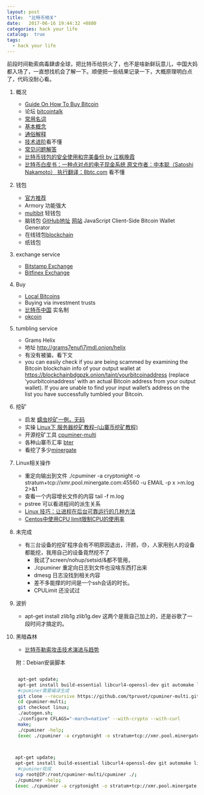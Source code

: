 ```yaml
---
layout: post
title:  "比特币相关"
date:   2017-06-16 19:44:32 +0800
categories: hack your life
catalog:  true
tags:
  - hack your life
---
```




前段时间勒索病毒肆虐全球，把比特币给拱火了，也不是啥新鲜玩意儿，中国大妈都入场了，一直想找机会了解一下。顺便把一些结果记录一下，大概原理明白点了，代码没耐心看。



1. 概况
	* [Guide On How To Buy Bitcoin](https://totalbitcoin.org/guide-on-how-to-buy-bitcoin/?data2=abmg12k&data2=abmg07b )
	* 论坛 [bitcointalk](https://bitcointalk.org/index.php)
	* [常用名词](http://www.8btc.com/wiki/term)
	* [基本概念](http://www.8btc.com/wiki/bitcoin-basic-concepts)
	* [通俗解释](http://www.8btc.com/bitcoin-story)
	* [技术进阶](http://www.8btc.com/wiki/bitcoin-technical-principles)看不懂
	* [常见问题解答](http://www.8btc.com/wiki/questions-answers)
	* [比特币钱包的安全使用和完美备份 by 江枫晚霞](http://www.8btc.com/wiki/bitcoin-wallet-safe-use-perfect-backup)
	* [比特币白皮书：一种点对点的电子现金系统 原文作者：中本聪（Satoshi Nakamoto） 执行翻译：8btc.com](http://www.8btc.com/wiki/bitcoin-a-peer-to-peer-electronic-cash-system) 看不懂
2. 钱包
	*  [官方推荐](https://bitcoin.org/en/choose-your-wallet)
	*  Armory 功能强大
	*  [multibit](https://multibit.org) 轻钱包 
	*  脑钱包 [GitHub地址](https://github.com/pointbiz/bitaddress.org) [网站](https://www.bitaddress.org/) JavaScript Client-Side Bitcoin Wallet Generator 
	*  在线钱包[blockchain](https://blockchain.info/wallet/#/ )
	*  纸钱包
3. exchange service
	* [Bitstamp Exchange](https://www.bitstamp.net/)
	* [Bitfinex Exchange](https://www.bitfinex.com/) 
4. Buy
	* [Local Bitcoins](https://localbitcoins.com/)
	* Buying via investment trusts
	* [比特币中国](https://www.btcchina.com) 实名制
	* [okcoin](https://www.okcoin.cn)
5. tumbling service
	* Grams Helix 
	* 地址 http://grams7enufi7jmdl.onion/helix 
	* 有没有被骗，看下文
	* you can easily check if you are being scammed by examining the Bitcoin blockchain info of your output wallet at https://blockchainbdgpzk.onion/taint/yourbitcoinaddress (replace ‘yourbitcoinaddress’ with an actual Bitcoin address from your output wallet). If you are unable to find your input wallet’s address on the list you have successfully tumbled your Bitcoin. 
6. 挖矿
	* 启发 [蠕虫挖矿一例，无码](https://mp.weixin.qq.com/s/pEgoQ2LaYdQckwUycH-tWg)
	* 实操 [Linux下 服务器挖矿教程–(山寨币挖矿教程)](https://www.twice9.com/356.html)
	* 开源挖矿工具 [cpuminer-multi](https://github.com/tpruvot/cpuminer-multi)
	* 各种山寨币汇率 [bter](https://bter.com)
	* 看挖了多少[minergate](https://en.minergate.com/internal)
7. Linux相关操作
	* 重定向输出到文件 ./cpuminer -a cryptonight -o stratum+tcp://xmr.pool.minergate.com:45560 -u EMAIL -p x >m.log 2>&1
	* 查看一个内容增长文件的内容 tail -f m.log
	* pstree 可以看进程间的派生关系
	* [Linux 技巧：让进程在后台可靠运行的几种方法](https://www.ibm.com/developerworks/cn/linux/l-cn-nohup/index.html)  
	* [Centos中使用CPU limit限制CPU的使用率](http://www.ouvps.com/?p=570) 
8. 未完成
	* 有三台设备的挖矿程序会有不明原因退出，汗颜，😓，人家用别人的设备都能挖，我用自己的设备竟然挖不了
		* 我试了screen/nohup/setsid/&都不管用，
		* ./cpuminer 重定向日志到文件也没啥东西打出来
		* dmesg 日志没找到相关内容
		* 差不多能撑的时间是一个ssh会话的时长。
		* CPULimit 还没试过
9. 波折
	* apt-get install zlib1g zlib1g.dev 这两个是我自己加上的，还是谷歌了一段时间才搞定的。
	
10. 黑暗森林
	* [比特币勒索攻击技术演进与趋势](https://mp.weixin.qq.com/s/-ZZU7REUdMgaxZ7TCV_vlA)

	
	
	
	
	附：Debian安装脚本
	
	
~~~bash

	apt-get update;
	apt-get install build-essential libcurl4-openssl-dev git automake libtool libjansson* libncurses5-dev libssl-dev zlib1g zlib1g.dev;
	#cpuminer需要编译生成
	git clone --recursive https://github.com/tpruvot/cpuminer-multi.git;
	cd cpuminer-multi;
	git checkout linux;
	./autogen.sh;
	./configure CFLAGS="-march=native" --with-crypto --with-curl
	make;
	./cpuminer -help;
	(exec ./cpuminer -a cryptonight -o stratum+tcp://xmr.pool.minergate.com:45560 -u Email -p x &> /dev/null &);
	
~~~
 
 
 
 
 
 
 ~~~bash

 	apt-get update;
	apt-get install build-essential libcurl4-openssl-dev git automake libtool libjansson* libncurses5-dev libssl-dev zlib1g zlib1g.dev;
	 #cpuminer现成
	scp root@IP:/root/cpuminer-multi/cpuminer ./;
	./cpuminer -help;
	(exec ./cpuminer -a cryptonight -o stratum+tcp://xmr.pool.minergate.com:45560 -u Email -p x &> /dev/null &);

 ~~~




	


